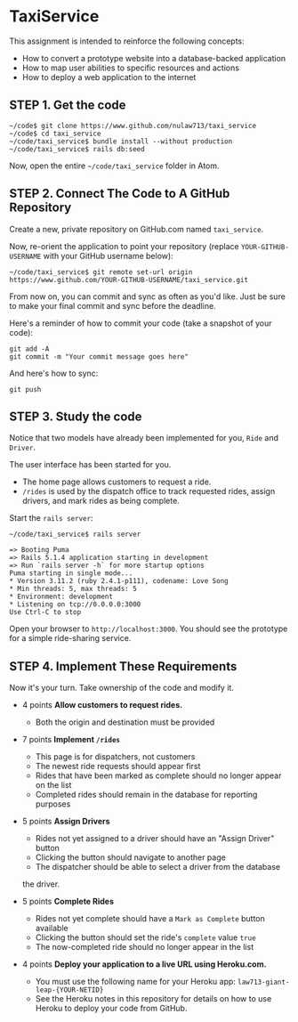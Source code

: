 # TaxiService

This assignment is intended to reinforce the following concepts:

* How to convert a prototype website into a database-backed application
* How to map user abilities to specific resources and actions
* How to deploy a web application to the internet


## STEP 1. Get the code

```
~/code$ git clone https://www.github.com/nulaw713/taxi_service
~/code$ cd taxi_service
~/code/taxi_service$ bundle install --without production
~/code/taxi_service$ rails db:seed
```

Now, open the entire `~/code/taxi_service` folder in Atom.

## STEP 2. Connect The Code to A GitHub Repository

Create a new, private repository on GitHub.com named `taxi_service`.

Now, re-orient the application to point your repository (replace `YOUR-GITHUB-USERNAME` with your GitHub username below):

```
~/code/taxi_service$ git remote set-url origin https://www.github.com/YOUR-GITHUB-USERNAME/taxi_service.git
```

From now on, you can commit and sync as often as you'd like.  Just be sure to make
your final commit and sync before the deadline.

Here's a reminder of how to commit your code (take a snapshot of your code):

```
git add -A
git commit -m "Your commit message goes here"
```

And here's how to sync:

```
git push
```



## STEP 3. Study the code

Notice that two models have already been implemented for you, `Ride` and `Driver`.

The user interface has been started for you.  

* The home page allows customers to request a ride.
* `/rides` is used by the dispatch office to track requested rides, assign drivers, and
  mark rides as being complete.


Start the `rails server`:

```
~/code/taxi_service$ rails server

=> Booting Puma
=> Rails 5.1.4 application starting in development
=> Run `rails server -h` for more startup options
Puma starting in single mode...
* Version 3.11.2 (ruby 2.4.1-p111), codename: Love Song
* Min threads: 5, max threads: 5
* Environment: development
* Listening on tcp://0.0.0.0:3000
Use Ctrl-C to stop
```

Open your browser to `http://localhost:3000`.  You should see the
prototype for a simple ride-sharing service.


## STEP 4.  Implement These Requirements

Now it's your turn.  Take ownership of the code and modify it.

* <span class="badge badge-success">4 points</span>
   **Allow customers to request rides.**
   * Both the origin and destination must be provided
* <span class="badge badge-success">7 points</span>
   **Implement `/rides`**
   * This page is for dispatchers, not customers
   * The newest ride requests should appear first
   * Rides that have been marked as complete should no longer appear on the list
   * Completed rides should remain in the database for reporting purposes
* <span class="badge badge-success">5 points</span>
   **Assign Drivers**
   * Rides not yet assigned to a driver should have an "Assign Driver" button
   * Clicking the button should navigate to another page
   * The dispatcher should be able to select a driver from the database

   the driver.
 * <span class="badge badge-success">5 points</span>
   **Complete Rides**
   * Rides not yet complete should have a `Mark as Complete` button available
   * Clicking the button should set the ride's `complete` value `true`
   * The now-completed ride should no longer appear in the list
 * <span class="badge badge-success">4 points</span>
   **Deploy your application to a live URL using Heroku.com.**
   * You must use the following name for your Heroku app: `law713-giant-leap-{YOUR-NETID}`
   * See the Heroku notes in this repository for details on how to use Heroku to
     deploy your code from GitHub.
